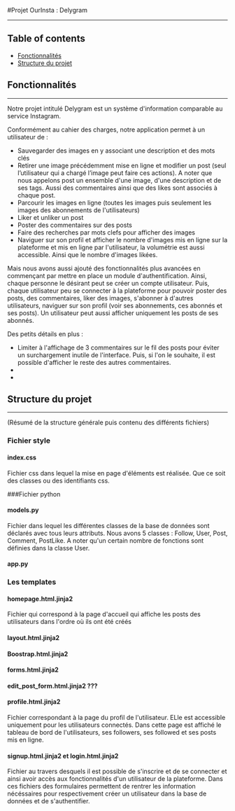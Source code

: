 #Projet OurInsta : Delygram
***

## Table of contents
* [Fonctionnalités](#Fonctionnalités)
* [Structure du projet](#Structure-du-projet)


## Fonctionnalités
***
Notre projet intitulé Delygram est un système d'information comparable au service Instagram.

Conformément au cahier des charges, notre application permet à un utilisateur de :
* Sauvegarder des images en y associant une description et des mots clés
* Retirer une image précédemment mise en ligne et modifier un post (seul l’utilisateur qui a chargé l’image peut faire ces actions). A noter que nous appelons post un ensemble d'une image, d'une description et de ses tags. Aussi des commentaires ainsi que des likes sont associés à chaque post.
* Parcourir les images en ligne (toutes les images puis seulement les images des abonnements de l'utilisateurs)
* Liker et unliker un post
* Poster des commentaires sur des posts
* Faire des recherches par mots clefs pour afficher des images
* Naviguer sur son profil et afficher le nombre d'images mis en ligne sur la plateforme et mis en ligne par l'utilisateur, la volumétrie est aussi accessible. Ainsi que le nombre d'images likées.

Mais nous avons aussi ajouté des fonctionnalités plus avancées en commençant par mettre en place un module d'authentification. Ainsi, chaque personne le désirant peut se créer un compte utilisateur. Puis, chaque utilisateur peu se connecter à la plateforme pour pouvoir poster des posts, des commentaires, liker des images, s'abonner à d'autres utilisateurs, naviguer sur son profil (voir ses abonnements, ces abonnés et ses posts). Un utilisateur peut aussi afficher uniquement les posts de ses abonnés.

Des petits détails en plus :
* Limiter à l'affichage de 3 commentaires sur le fil des posts pour éviter un surchargement inutile de l'interface. Puis, si l'on le souhaite, il est possible d'afficher le reste des autres commentaires.
* 
* 

## Structure du projet
***
(Résumé de la structure générale puis contenu des différents fichiers)

### Fichier style

#### index.css
 Fichier css dans lequel la mise en page d'éléments est réalisée. Que ce soit des classes ou des identifiants css.

###Fichier python

#### models.py
Fichier dans lequel les différentes classes de la base de données sont déclarés avec tous leurs attributs. Nous avons 5 classes : Follow, User, Post, Comment, PostLike. A noter qu'un certain nombre de fonctions sont définies dans la classe User.



#### app.py


### Les templates

#### homepage.html.jinja2
Fichier qui correspond à la page d'accueil qui affiche les posts des utilisateurs dans l'ordre où ils ont été créés 

#### layout.html.jinja2

#### Boostrap.html.jinja2

#### forms.html.jinja2

#### edit_post_form.html.jinja2 ???

#### profile.html.jinja2
Fichier correspondant à la page du profil de l'utilisateur. ELle est accessible uniquement pour les utilisateurs connectés. Dans cette page est affiché le tableau de bord de l'utilisateurs, ses followers, ses followed et ses posts mis en ligne.

#### signup.html.jinja2 et login.html.jinja2 
Fichier au travers desquels il est possible de s'inscrire et de se connecter et ainsi avoir accès aux fonctionnalités d'un utilisateur de la plateforme. Dans ces fichiers des formulaires permettent de rentrer les information nécéssaires pour respectivement créer un utilisateur dans la base de données et de s'authentifier.
